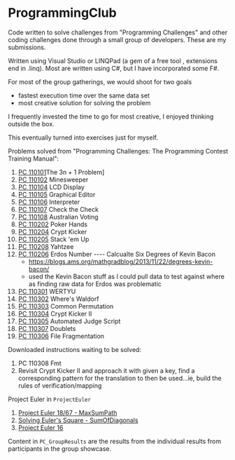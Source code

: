 # ProgrammingClub

Code written to solve challenges from "Programming Challenges" and other coding challenges done through a small group of developers.  These are my submissions.

Written using Visual Studio or LINQPad (a gem of a free tool , extensions end in .linq). Most are written using C#, but I have incorporated some F#.

For most of the group gatherings, we would shoot for two goals
* fastest execution time over the same data set
* most creative solution for solving the problem

I frequently invested the time to go for most creative, I enjoyed thinking outside the box.

This eventually turned into exercises just for myself.


Problems solved from "Programming Challenges: The Programming Contest Training Manual":
1. [PC 110101](3n%2B1)The 3n + 1 Problem]
2. [PC 110102](Minesweeper) Minesweeper
3. [PC 110104](LCD) LCD Display
4. [PC 110105](GraphicalEditor) Graphical Editor
5. [PC 110106](Interpreter) Interpreter
6. [PC 110107](CheckTheCheck) Check the Check
7. [PC 110108](AustrailianVoting) Australian Voting
8. [PC 110202](PokerF) Poker Hands
9. [PC 110204](CryptKicker) Crypt Kicker
10. [PC 110205](StackEmUp) Stack 'em Up
11. [PC 110208](Yahtzee) Yahtzee
12. [PC 110206](KevinBacon) Erdos Number ---- Calcualte Six Degrees of Kevin Bacon
    * https://blogs.ams.org/mathgradblog/2013/11/22/degrees-kevin-bacon/
    * used the Kevin Bacon stuff as I could pull data to test against where as finding raw data for Erdos was problematic
13. [PC 110301](wertyu) WERTYU
14. [PC 110302](WheresWaldorf) Where's Waldorf
15. [PC 110303](CommonPermutation) Common Permutation
16. [PC 110304](CryptKicker2) Crypt Kicker II
17. [PC 110305](AutomatedJudgeScript) Automated Judge Script
18. [PC 110307](Doublets) Doublets
19. [PC 110306](FileFragmentation) File Fragmentation


Downloaded instructions waiting to be solved:
1. PC 110308 Fmt
1. Revisit Crypt Kicker II and approach it with given a key, find a corresponding pattern for the translation to then be used...ie, build the rules of verification/mapping


Project Euler in `ProjectEuler`
1. [Project Euler 18/67 - MaxSumPath](ProjectEuler/MaxSumPath)
1. [Solving Euler's Square - SumOfDiagonals](ProjectEuler/SpiralDiagonalSum)
1. [Project Euler 16](ProjectEuler/Euler-16.linq)


Content in `PC_GroupResults` are the results from the individual results from participants in the group showcase.
